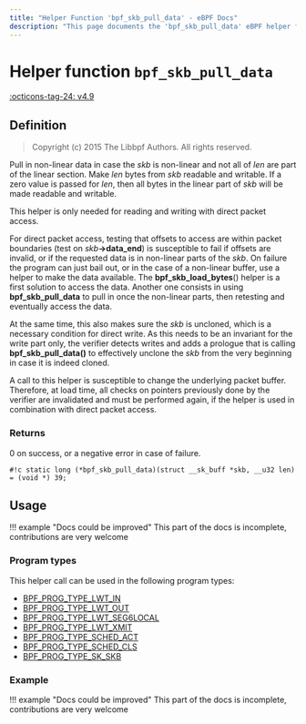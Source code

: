 ```yaml
---
title: "Helper Function 'bpf_skb_pull_data' - eBPF Docs"
description: "This page documents the 'bpf_skb_pull_data' eBPF helper function, including its defintion, usage, program types that can use it, and examples."
---
```

# Helper function `bpf_skb_pull_data`

<!-- [FEATURE_TAG](bpf_skb_pull_data) -->
[:octicons-tag-24: v4.9](https://github.com/torvalds/linux/commit/36bbef52c7eb646ed6247055a2acd3851e317857)
<!-- [/FEATURE_TAG] -->

## Definition

> Copyright (c) 2015 The Libbpf Authors. All rights reserved.


<!-- [HELPER_FUNC_DEF] -->
Pull in non-linear data in case the _skb_ is non-linear and not all of _len_ are part of the linear section. Make _len_ bytes from _skb_ readable and writable. If a zero value is passed for _len_, then all bytes in the linear part of _skb_ will be made readable and writable.

This helper is only needed for reading and writing with direct packet access.

For direct packet access, testing that offsets to access are within packet boundaries (test on _skb_**->data_end**) is susceptible to fail if offsets are invalid, or if the requested data is in non-linear parts of the _skb_. On failure the program can just bail out, or in the case of a non-linear buffer, use a helper to make the data available. The **bpf_skb_load_bytes**() helper is a first solution to access the data. Another one consists in using **bpf_skb_pull_data** to pull in once the non-linear parts, then retesting and eventually access the data.

At the same time, this also makes sure the _skb_ is uncloned, which is a necessary condition for direct write. As this needs to be an invariant for the write part only, the verifier detects writes and adds a prologue that is calling **bpf_skb_pull_data()** to effectively unclone the _skb_ from the very beginning in case it is indeed cloned.

A call to this helper is susceptible to change the underlying packet buffer. Therefore, at load time, all checks on pointers previously done by the verifier are invalidated and must be performed again, if the helper is used in combination with direct packet access.

### Returns

0 on success, or a negative error in case of failure.

`#!c static long (*bpf_skb_pull_data)(struct __sk_buff *skb, __u32 len) = (void *) 39;`
<!-- [/HELPER_FUNC_DEF] -->

## Usage

!!! example "Docs could be improved"
    This part of the docs is incomplete, contributions are very welcome

### Program types

This helper call can be used in the following program types:

<!-- DO NOT EDIT MANUALLY -->
<!-- [HELPER_FUNC_PROG_REF] -->
 * [BPF_PROG_TYPE_LWT_IN](../program-type/BPF_PROG_TYPE_LWT_IN.md)
 * [BPF_PROG_TYPE_LWT_OUT](../program-type/BPF_PROG_TYPE_LWT_OUT.md)
 * [BPF_PROG_TYPE_LWT_SEG6LOCAL](../program-type/BPF_PROG_TYPE_LWT_SEG6LOCAL.md)
 * [BPF_PROG_TYPE_LWT_XMIT](../program-type/BPF_PROG_TYPE_LWT_XMIT.md)
 * [BPF_PROG_TYPE_SCHED_ACT](../program-type/BPF_PROG_TYPE_SCHED_ACT.md)
 * [BPF_PROG_TYPE_SCHED_CLS](../program-type/BPF_PROG_TYPE_SCHED_CLS.md)
 * [BPF_PROG_TYPE_SK_SKB](../program-type/BPF_PROG_TYPE_SK_SKB.md)
<!-- [/HELPER_FUNC_PROG_REF] -->

### Example

!!! example "Docs could be improved"
    This part of the docs is incomplete, contributions are very welcome

